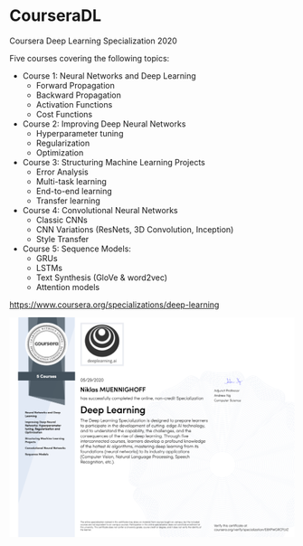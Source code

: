 # CourseraDL
Coursera Deep Learning Specialization 2020

Five courses covering the following topics:

- Course 1: Neural Networks and Deep Learning
  - Forward Propagation
  - Backward Propagation
  - Activation Functions
  - Cost Functions
- Course 2: Improving Deep Neural Networks
  - Hyperparameter tuning
  - Regularization
  - Optimization
- Course 3: Structuring Machine Learning Projects
  - Error Analysis
  - Multi-task learning
  - End-to-end learning
  - Transfer learning
- Course 4: Convolutional Neural Networks
  - Classic CNNs
  - CNN Variations (ResNets, 3D Convolution, Inception)
  - Style Transfer
- Course 5: Sequence Models:
  - GRUs
  - LSTMs
  - Text Synthesis (GloVe & word2vec)
  - Attention models
  

https://www.coursera.org/specializations/deep-learning

![](certificate/Certificate_DL_NM.png)

